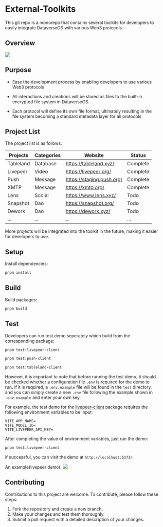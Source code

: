 # External-Toolkits

This git repo is a monorepo that contains several toolkits for developers to easily integrate DataverseOS with various Web3 protocols.

## Overview

<img src="https://s2.loli.net/2023/06/15/b2dtlR7r4NyOYfe.jpg" />

## Purpose

- Ease the development process by enabling developers to use various Web3 protocols

- All interactions and creations will be stored as files to the built-in encrypted file system in DataverseOS.

- Each protocol will define its own file format, ultimately resulting in the file system becoming a standard metadata layer for all protocols

## Project List

The project list is as follows:

| Projects  | Categories | Website                   | Status   |
| --------- | ---------- | ------------------------- | -------- |
| Tableland | Database   | https://tableland.xyz/    | Complete |
| Livepeer  | Video      | https://livepeer.org/     | Complete |
| Push      | Message    | https://staging.push.org/ | Complete |
| XMTP      | Message    | https://xmtp.org/         | Complete |
| Lens      | Social     | https://www.lens.xyz/     | Todo     |
| Snapshot  | Dao        | https://snapshot.org/     | Todo     |
| Dework    | Dao        | https://dework.xyz/       | Todo     |
| ...       | ...        | ...                       | ...      |

More projects will be integrated into the toolkit in the future, making it easier for developers to use.

## Setup

Install dependencies:

```sh
pnpm install
```

## Build

Build packages:

```sh
pnpm build
```

## Test

Developers can run test demo seperately which build from the corresponding package:

```sh
pnpm test:livepeer-client
```

```sh
pnpm test:push-client
```

```sh
pnpm test:tableland-client
```

However, it is important to note that before running the test demo, it should be checked whether a configuration file `.env` is required for the demo to run. If it is required, a `.env.example` file will be found in the `test` directory, and you can simply create a new `.env` file following the example shown in `.env.example` and enter your own key.

For example, the test demo for the [livepeer-client](./packages/livepeer-client/test) package requires the following environment variables to be input:

```env
VITE_APP_NAME=
VITE_MODEL_ID=
VITE_LIVEPEER_API_KEY=
```

After completing the value of environment variables, just run the demo:

```sh
pnpm test:livepeer-client
```

if successful, you can visit the demo at `http://localhost:5173/`.

An example(livepeer demo):
<img src="https://s2.loli.net/2023/06/21/TlAC6GKMWOiHJp8.png" />

## Contributing

Contributions to this project are welcome. To contribute, please follow these steps:

1. Fork the repository and create a new branch.
2. Make your changes and test them thoroughly.
3. Submit a pull request with a detailed description of your changes.
